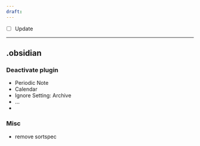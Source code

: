 ```yaml
---
draft:
---
```

- [ ] Update
---
## .obsidian
### Deactivate plugin
- Periodic Note
- Calendar
- Ignore Setting: Archive
- …
- 
### Misc
- remove sortspec
